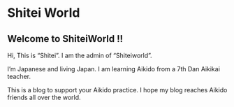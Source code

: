 # Shitei World
## Welcome to ShiteiWorld !!

Hi, This is “Shitei”. I am the admin of “Shiteiworld”.

I’m Japanese and living Japan. I am learning Aikido from a 7th Dan Aikikai teacher.

This is a blog to support your Aikido practice. I hope my blog reaches Aikido friends all over the world.
